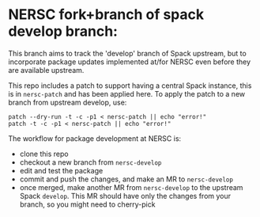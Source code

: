 # NERSC fork+branch of spack develop branch:

This branch aims to track the 'develop' branch of Spack upstream, but to incorporate
package updates implemented at/for NERSC even before they are available upstream.

This repo includes a patch to support having a central Spack instance, this is in
`nersc-patch` and has been applied here. To apply the patch to a new branch from 
upstream develop, use:

```
patch --dry-run -t -c -p1 < nersc-patch || echo "error!"
patch -t -c -p1 < nersc-patch || echo "error!"
```

The workflow for package development at NERSC is:

- clone this repo
- checkout a new branch from `nersc-develop`
- edit and test the package
- commit and push the changes, and make an MR to `nersc-develop`
- once merged, make another MR from `nersc-develop` to the upstream Spack `develop`.
  This MR should have only the changes from your branch, so you might need to 
  cherry-pick 

